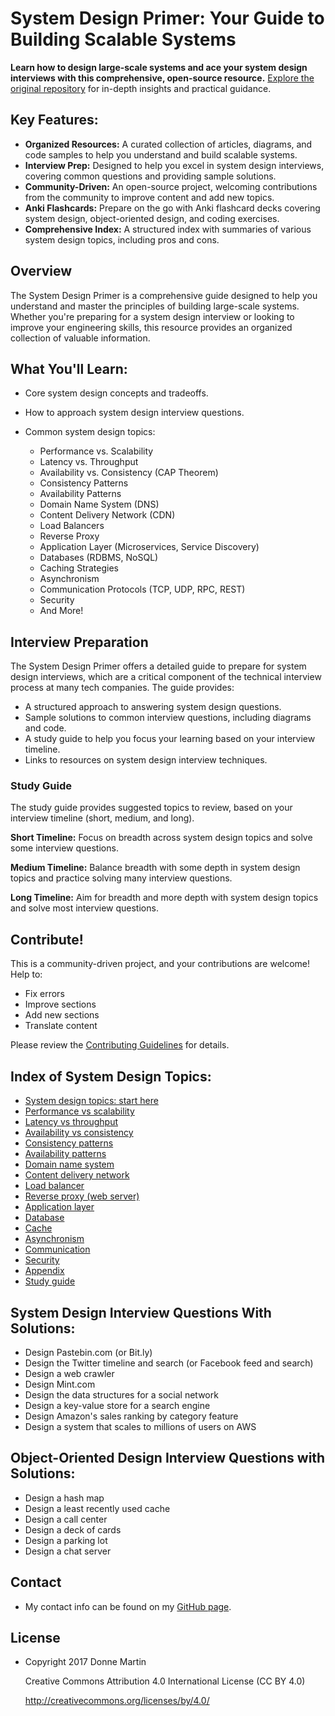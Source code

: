 # System Design Primer: Your Guide to Building Scalable Systems

**Learn how to design large-scale systems and ace your system design interviews with this comprehensive, open-source resource.** [Explore the original repository](https://github.com/donnemartin/system-design-primer) for in-depth insights and practical guidance.

## Key Features:

*   **Organized Resources:** A curated collection of articles, diagrams, and code samples to help you understand and build scalable systems.
*   **Interview Prep:** Designed to help you excel in system design interviews, covering common questions and providing sample solutions.
*   **Community-Driven:** An open-source project, welcoming contributions from the community to improve content and add new topics.
*   **Anki Flashcards:** Prepare on the go with Anki flashcard decks covering system design, object-oriented design, and coding exercises.
*   **Comprehensive Index:** A structured index with summaries of various system design topics, including pros and cons.

## Overview

The System Design Primer is a comprehensive guide designed to help you understand and master the principles of building large-scale systems. Whether you're preparing for a system design interview or looking to improve your engineering skills, this resource provides an organized collection of valuable information.

## What You'll Learn:

*   Core system design concepts and tradeoffs.
*   How to approach system design interview questions.
*   Common system design topics:

    *   Performance vs. Scalability
    *   Latency vs. Throughput
    *   Availability vs. Consistency (CAP Theorem)
    *   Consistency Patterns
    *   Availability Patterns
    *   Domain Name System (DNS)
    *   Content Delivery Network (CDN)
    *   Load Balancers
    *   Reverse Proxy
    *   Application Layer (Microservices, Service Discovery)
    *   Databases (RDBMS, NoSQL)
    *   Caching Strategies
    *   Asynchronism
    *   Communication Protocols (TCP, UDP, RPC, REST)
    *   Security
    *   And More!

## Interview Preparation

The System Design Primer offers a detailed guide to prepare for system design interviews, which are a critical component of the technical interview process at many tech companies. The guide provides:

*   A structured approach to answering system design questions.
*   Sample solutions to common interview questions, including diagrams and code.
*   A study guide to help you focus your learning based on your interview timeline.
*   Links to resources on system design interview techniques.

### Study Guide

The study guide provides suggested topics to review, based on your interview timeline (short, medium, and long).

**Short Timeline:** Focus on breadth across system design topics and solve some interview questions.

**Medium Timeline:** Balance breadth with some depth in system design topics and practice solving many interview questions.

**Long Timeline:** Aim for breadth and more depth with system design topics and solve most interview questions.

## Contribute!

This is a community-driven project, and your contributions are welcome! Help to:

*   Fix errors
*   Improve sections
*   Add new sections
*   Translate content

Please review the [Contributing Guidelines](CONTRIBUTING.md) for details.

## Index of System Design Topics:

*   [System design topics: start here](#system-design-topics-start-here)
*   [Performance vs scalability](#performance-vs-scalability)
*   [Latency vs throughput](#latency-vs-throughput)
*   [Availability vs consistency](#availability-vs-consistency)
*   [Consistency patterns](#consistency-patterns)
*   [Availability patterns](#availability-patterns)
*   [Domain name system](#domain-name-system)
*   [Content delivery network](#content-delivery-network)
*   [Load balancer](#load-balancer)
*   [Reverse proxy (web server)](#reverse-proxy-web-server)
*   [Application layer](#application-layer)
*   [Database](#database)
*   [Cache](#cache)
*   [Asynchronism](#asynchronism)
*   [Communication](#communication)
*   [Security](#security)
*   [Appendix](#appendix)
*   [Study guide](#study-guide)

## System Design Interview Questions With Solutions:

*   Design Pastebin.com (or Bit.ly)
*   Design the Twitter timeline and search (or Facebook feed and search)
*   Design a web crawler
*   Design Mint.com
*   Design the data structures for a social network
*   Design a key-value store for a search engine
*   Design Amazon's sales ranking by category feature
*   Design a system that scales to millions of users on AWS

## Object-Oriented Design Interview Questions with Solutions:

*   Design a hash map
*   Design a least recently used cache
*   Design a call center
*   Design a deck of cards
*   Design a parking lot
*   Design a chat server

## Contact

*   My contact info can be found on my [GitHub page](https://github.com/donnemartin).

## License

*   Copyright 2017 Donne Martin

    Creative Commons Attribution 4.0 International License (CC BY 4.0)

    http://creativecommons.org/licenses/by/4.0/
